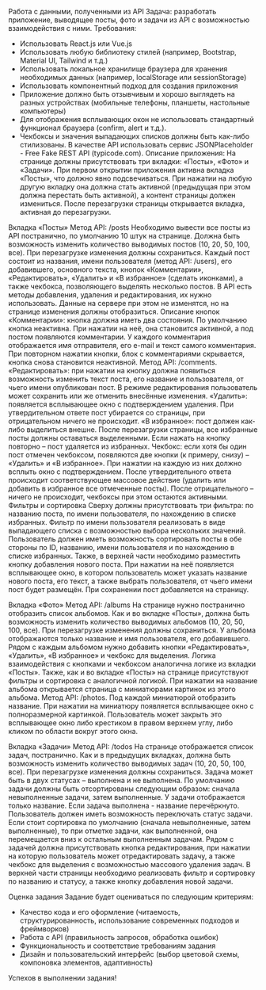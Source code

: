 Работа с данными, полученными из API
Задача: разработать приложение, выводящее посты, фото и задачи из API с возможностью взаимодействия с ними.
Требования:

-   Использовать React.js или Vue.js
-   Использовать любую библиотеку стилей (например, Bootstrap, Material UI, Tailwind и т.д.)
-   Использовать локальное хранилище браузера для хранения необходимых данных (например, localStorage или sessionStorage)
-   Использовать компонентный подход для создания приложения
-   Приложение должно быть отзывчивым и хорошо выглядеть на разных устройствах (мобильные телефоны, планшеты, настольные компьютеры)
-   Для отображения всплывающих окон не использовать стандартный функционал браузера (confirm, alert и т.д.).
-   Чекбоксы и значения выпадающих списков должны быть как-либо стилизованы.
    В качестве API использовать сервис JSONPlaceholder - Free Fake REST API (typicode.com).
    Описание приложения:
    На странице должны присутствовать три вкладки: «Посты», «Фото» и «Задачи». При первом открытии приложения активна вкладка «Посты», что должно явно подсвечиваться. При нажатии на любую другую вкладку она должна стать активной (предыдущая при этом должна перестать быть активной), а контент страницы должен измениться. После перезагрузки страницы открывается вкладка, активная до перезагрузки.

Вкладка «Посты»
Метод API: /posts
Необходимо вывести все посты из API постранично, по умолчанию 10 штук на странице. Должна быть возможность изменить количество выводимых постов (10, 20, 50, 100, все). При перезагрузке изменения должны сохраниться.
Каждый пост состоит из названия, имени пользователя (метод API: /users), его добавившего, основного текста, кнопок «Комментарии», «Редактировать», «Удалить» и «В избранное» (сделать иконками), а также чекбокса, позволяющего выделять несколько постов.
В API есть методы добавления, удаления и редактирования, их нужно использовать. Данные на сервере при этом не изменятся, но на странице изменения должны отобразиться.
Описание кнопок
«Комментарии»: кнопка должна иметь два состояния. По умолчанию кнопка неактивна. При нажатии на неё, она становится активной, а под постом появляются комментарии. У каждого комментария отображается имя отправителя, его e-mail и текст самого комментария. При повторном нажатии кнопки, блок с комментариями скрывается, кнопка снова становится неактивной. Метод API: /comments.
«Редактировать»: при нажатии на кнопку должна появиться возможность изменить текст поста, его название и пользователя, от чьего имени опубликован пост. В режиме редактирования пользователь может сохранить или же отменить внесённые изменения.
«Удалить»: появляется всплывающее окно с подтверждением удаления. При утвердительном ответе пост убирается со страницы, при отрицательном ничего не происходит.
«В избранное»: пост должен как-либо выделиться внешне. После перезагрузки страницы, все избранные посты должны оставаться выделенными. Если нажать на кнопку повторно – пост удаляется из избранных.
Чекбокс: если хотя бы один пост отмечен чекбоксом, появляются две кнопки (к примеру, снизу) – «Удалить» и «В избранное». При нажатии на каждую из них должно всплыть окно с подтверждением. После утвердительного ответа происходит соответствующее массовое действие (удалить или добавить в избранное все отмеченные посты). После отрицательного – ничего не происходит, чекбоксы при этом остаются активными.
Фильтры и сортировка
Сверху должны присутствовать три фильтра: по названию поста, по имени пользователя, по нахождению в списке избранных. Фильтр по имени пользователя реализовать в виде выпадающего списка с возможностью выбора нескольких значений.
Пользователь должен иметь возможность сортировать посты в обе стороны по ID, названию, имени пользователя и по нахождению в списке избранных.
Также, в верхней части необходимо разместить кнопку добавления нового поста. При нажатии на неё появляется всплывающее окно, в котором пользователь может указать название нового поста, его текст, а также выбрать пользователя, от чьего имени пост будет размещён. При сохранении пост добавляется на страницу.

Вкладка «Фото»
Метод API: /albums
На странице нужно постранично отобразить список альбомов. Как и во вкладке «Посты», должна быть возможность изменить количество выводимых альбомов (10, 20, 50, 100, все). При перезагрузке изменения должны сохраниться.
У альбома отображаются только название и имя пользователя, его добавившего.
Рядом с каждым альбомом нужно добавить кнопки «Редактировать», «Удалить», «В избранное» и чекбокс для выделения. Логика взаимодействия с кнопками и чекбоксом аналогична логике из вкладки «Посты».
Также, как и во вкладке «Посты» на странице присутствуют фильтры и сортировка с аналогичной логикой.
При нажатии на название альбома открывается страница с миниатюрами картинок из этого альбома. Метод API: /photos. Под каждой миниатюрой отобразить название. При нажатии на миниатюру появляется всплывающее окно с полноразмерной картинкой. Пользователь может закрыть это всплывающее окно либо крестиком в правом верхнем углу, либо кликом по области вокруг этого окна.

Вкладка «Задачи»
Метод API: /todos
На странице отображается список задач, постранично. Как и в предыдущих вкладках, должна быть возможность изменить количество выводимых задач (10, 20, 50, 100, все). При перезагрузке изменения должны сохраниться.
Задача может быть в двух статусах – выполнена и не выполнена. По умолчанию задачи должны быть отсортированы следующим образом: сначала невыполненные задачи, затем выполненные.
У задачи отображается только название. Если задача выполнена - название перечёркнуто. Пользователь должен иметь возможность переключать статус задачи. Если стоит сортировка по умолчанию (сначала невыполненные, затем выполненные), то при отметке задачи, как выполненной, она перемещается вниз к остальным выполненным задачам.
Рядом с задачей должна присутствовать кнопка редактирования, при нажатии на которую пользователь может отредактировать задачу, а также чекбокс для выделения с возможностью массового удаления задач.
В верхней части страницы необходимо реализовать фильтр и сортировку по названию и статусу, а также кнопку добавления новой задачи.

Оценка задания
Задание будет оцениваться по следующим критериям:

-   Качество кода и его оформление (читаемость, структурированность, использование современных подходов и фреймворков)
-   Работа с API (правильность запросов, обработка ошибок)
-   Функциональность и соответствие требованиям задания
-   Дизайн и пользовательский интерфейс (выбор цветовой схемы, компоновка элементов, адаптивность)

Успехов в выполнении задания!
